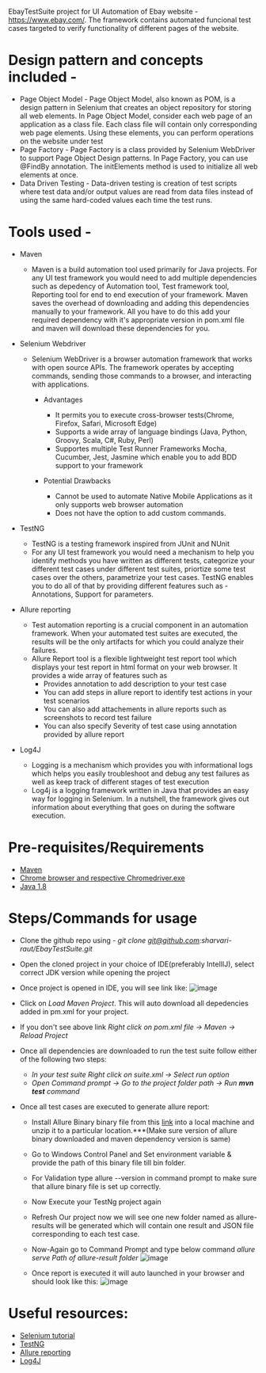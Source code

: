 EbayTestSuite project for UI Automation of Ebay website - https://www.ebay.com/. The framework contains automated funcional test cases targeted to verify functionality of different pages of the website.

# Design pattern and concepts included -
- Page Object Model -  Page Object Model, also known as POM, is a design pattern in Selenium that creates an object repository for storing all web elements. In Page Object Model, consider each web page of an application as a class file. Each class file will contain only corresponding web page elements. Using these elements, you can perform operations on the website under test
- Page Factory - Page Factory is a class provided by Selenium WebDriver to support Page Object Design patterns. In Page Factory, you can use @FindBy annotation. The initElements method is used to initialize all web elements at once.
- Data Driven Testing - Data-driven testing is creation of test scripts where test data and/or output values are read from data files instead of using the same hard-coded values each time the test runs.

# Tools used -
- Maven
    - Maven is a build automation tool used primarily for Java projects. For any UI test framework you would need to add multiple dependencies such as depedency of Automation tool, Test framework tool, Reporting tool for end to end execution of your framework. Maven saves the overhead of downloading and adding this dependencies manually to your framework. All you have to do this add your required dependency with it's appropriate version in pom.xml file and maven will download these dependencies for you.

- Selenium Webdriver
    - Selenium WebDriver is a browser automation framework that works with open source APIs. The framework operates by accepting commands, sending those commands to a browser, and interacting with applications.
        - Advantages
            - It permits you to execute cross-browser tests(Chrome, Firefox, Safari, Microsoft Edge)
            - Supports a wide array of language bindings (Java, Python, Groovy, Scala, C#, Ruby, Perl)
            - Supportes multiple Test Runner Frameworks Mocha, Cucumber, Jest, Jasmine which enable you to add BDD support to your framework

        - Potential Drawbacks
            - Cannot be used to automate Native Mobile Applications as it only supports web browser automation
            - Does not have the option to add custom commands.

- TestNG
    - TestNG is a testing framework inspired from JUnit and NUnit
    - For any UI test framework you would need a mechanism to help you identify methods you have written as different tests, categorize your different test cases under different test suites, priortize some test cases over the others, parametrize your test cases. TestNG enables you to do all of that by providing different features such as - Annotations, Support for parameters.

- Allure reporting
    -  Test automation reporting is a crucial component in an automation framework. When your automated test suites are executed, the results will be the only artifacts for which you could analyze their failures.
    -  Allure Report tool is a flexible lightweight test report tool which displays your test report in html format on your web browser. It provides a wide array of features such as
        - Provides annotation to add description to your test case
        - You can add steps in allure report to identify test actions in your test scenarios
        - You can also add attachements in allure reports such as screenshots to record test failure
        - You can also specify Severity of test case using annotation provided by allure report
- Log4J
    - Logging is a mechanism which provides you with informational logs which helps you easily troubleshoot and debug any test failures as well as keep track of different stages of test execution
    - Log4j is a logging framework written in Java that provides an easy way for logging in Selenium. In a nutshell, the framework gives out information about everything that goes on during the software execution.

# Pre-requisites/Requirements
- [Maven](https://maven.apache.org/install.html)
- [Chrome browser and respective Chromedriver.exe](https://chromedriver.chromium.org/downloads)
- [Java 1.8](https://www.java.com/en/download/)

# Steps/Commands for usage
- Clone the github repo using - *git clone git@github.com:sharvari-raut/EbayTestSuite.git*
- Open the cloned project in your choice of IDE(preferably IntellIJ), select correct JDK version while opening the project
- Once project is opened in IDE, you will see link like:
  ![image](https://user-images.githubusercontent.com/32537661/134026902-a998f121-8a49-4c1d-8d63-43bece8a81f5.png)

-  Click on *Load Maven Project*. This will auto download all depedencies added in pm.xml for your project.
-  If you don't see above link *Right click on pom.xml file -> Maven -> Reload Project*
-  Once all dependencies are downloaded to run the test suite follow either of the following two steps:
    - *In your test suite Right click on suite.xml -> Select run option*
    - *Open Command prompt -> Go to the project folder path -> Run **mvn test** command*

- Once all test cases are executed to generate allure report:
    -  Install Allure Binary binary file from this [link](https://github.com/allure-framework/allure2/releases) into a local machine and unzip it to a particular location.***(Make sure version of allure binary downloaded and maven dependency version is same)
    -  Go to Windows Control Panel and Set environment variable & provide the path of this binary file till bin folder.
    -  For Validation type allure --version in command prompt to make sure that allure binary file is set up correctly.
    -  Now Execute your TestNg project again
    -  Refresh Our project now we will see one new folder named as allure-results will be generated which will contain one result and JSON file corresponding to each test case.
    -  Now-Again go to Command Prompt and type below command
       *allure serve Path of allure-result folder*
       ![image](https://user-images.githubusercontent.com/32537661/134029442-b9ae2e59-8359-44ed-b4fd-74dd33bf7cdb.png)

    - Once report is executed it will auto launched in your browser and should look like this:
      ![image](https://user-images.githubusercontent.com/32537661/134029845-a306def3-a32d-44fc-8491-2f21495cab7e.png)


# Useful resources:
- [Selenium tutorial](https://www.seleniumeasy.com/selenium-webdriver-tutorials)
- [TestNG](https://testng.org/doc/)
- [Allure reporting](https://www.swtestacademy.com/allure-report-testng/)
- [Log4J](http://www.appliedselenium.com/2019/02/how-to-use-log4j-in-selenium-automate/)